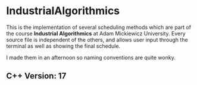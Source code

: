 # IndustrialAlgorithmics

This is the implementation of several scheduling methods which are part of the course **Industrial Algorithmics** at Adam Mickiewicz University.
Every source file is independent of the others, and allows user input through the terminal as well as showing the final schedule.

I made them in an afternoon so naming conventions are quite wonky.

## C++ Version: 17
